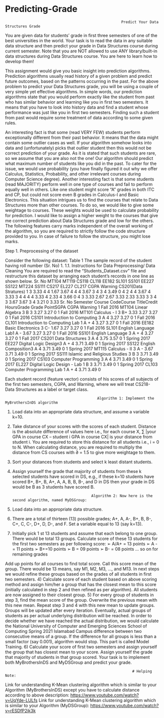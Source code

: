 # Predicting-Grade

                                                         Predict Your Data Structures Grade
                                                                
                                                                
You are given data for students’ grade in first three semesters of one of the best universities in the
world. Your task is to read the data in any suitable data structure and then predict your grade in
Data Structures course during current semester. Note that you are NOT allowed to use ANY
library/built-in data structures during Data Structures course. You are here to learn how to develop
them!

This assignment would give you basic insight into prediction algorithms. Prediction algorithms
usually read history of a given problem and predict future outcomes, based on the patterns occurring
in the past. For the above problem to predict your Data Structures grade, you will be using a couple
of very simple yet effective algorithms. In simple words, our prediction algorithms state that you
would perform exactly like the student from past who has similar behavior and learning like you in
first two semesters. It means that you have to look into history data and find a student whose
performance was just like you in first two semesters. Finding such a student from past would require
some treatment of data according to some given rules.


An interesting fact is that some (read VERY FEW) students perform exceptionally different from
their past behavior. It means that the data might contain some outlier cases as well. If your algorithm
somehow looks into data and (unfortunately) picks that outlier student then this would not be correct
prediction of your grade. As it is stated that such students are rare, so we assume that you are also
not the one! Our algorithm should predict what maximum number of students like you did in the
past. To cater for the issue, we would use probability (you have finally figured it out why we offer
Calculus, Statistics, Probability, and other irrelevant courses during Computer Science degree).
Another interesting fact is that some students (read MAJORITY) perform well in one type of
courses and fail to perform equally well in others. Like one student might score “A” grades in both 
ITC and CP, but could not score even B grades in Calculus-I and Basic Electronics. This situation
intrigues us to find the courses that relate to Data Structures more than other courses. To do so, we
would like to give some weightage to courses. These weights would be used to calculate probability
for prediction. I would like to assign a higher weight to the courses that give me correct prediction
about Data Structures grade and low for the others.
The following features carry marks independent of the overall working of the algorithm, so
you are required to strictly follow the code structure provided to you. In case of failure to follow
the structure, you might lose marks.

Step 1. Preprocessing of the dataset

Consider the following dataset:
  Table 1 The sample record of the student having roll number (Sr. No) 1.
  1.1. Instructions for Data Preprocessing/ Data Cleaning
  You are required to read the “Students_Dataset.csv” file and restructure this dataset by arranging
  each student’s records in one line as shown below.
  Sr. No MT104 MT119 CS118 CL118 EE182 SL101 SS101 EE227 SS122 MT224 SS111 CS217 EL227 CL217 CGPA Warning CS201(Data Stratures)
  1 3 3.33 4 4 1.67 3.67 4 4 4 3.67 3 4 3 4 3.49 0 4
  2 4 4 3.67 4 3.33 3 4 4 4 4 3.33 4 2.33 4 3.66 0 4
  3 3.33 2.67 2.67 3.33 2.33 3.33 3 3 4 3 3.67 3.67 3 4 3.21 0 3.33
  Sr. No Semester Course CodeCourse TitleCredit HoursGrade Grade PointSGPA CGPA Warning
  1 Fall 2016 MT104 Linear Algebra 3 B 3 3.27 3.27 0
  1 Fall 2016 MT101 Calculus - I 3 B+ 3.33 3.27 3.27 0
  1 Fall 2016 CS101 Introduction to Computing 3 A 4 3.27 3.27 0
  1 Fall 2016 CL101 Introduction to Computing Lab 1 A + 4 3.27 3.27 0
  1 Fall 2016 EE182 Basic Electronics 3 C- 1.67 3.27 3.27 0
  1 Fall 2016 SL101 English Language Lab1 A - 3.67 3.27 3.27 0
  1 Fall 2016 SS101 English Language 3 A + 4 3.27 3.27 0
  1 Fall 2017 CS201 Data Structures 3 A 4 3.75 3.57 0
  1 Spring 2017 EE227 Digital Logic Design3 A + 4 3.71 3.49 0
  1 Spring 2017 SS122 English Composition3 A 4 3.71 3.49 0
  1 Spring 2017 MT115 Calculus - II 3 A - 3.67 3.71 3.49 0
  1 Spring 2017 SS111 Islamic and Religious Studies 3 B 3 3.71 3.49 0
  1 Spring 2017 CS103 Computer Programming 3 A 4 3.71 3.49 0
  1 Spring 2017 EL227 Digital Logic Design - Lab 1 B 3 3.71 3.49 0
  1 Spring 2017 CL103 Computer Programming Lab 1 A + 4 3.71 3.49 0

Each student record (feature vector) consists of his scores of all subjects of the first two semesters,
CGPA, and Warning, where we will treat CS218-Data Structures as a label or target class.


                                              Algorithm 1: Implement the MyBrothersInDS algorithm 
                                          
                                          
  1) Load data into an appropriate data structure, and assume a variable k=10.
  2) Take distance of your scores with the scores of each student. Distance is the absolute
  difference of values here i.e., for each course X, ∑ |your GPA in course CX – student i
  GPA in course CX| is your distance from student i. You are required to store this distance
  for all students i.e., i = 0 to N. When calculating distance, you are required to multiply the
  distance from CS courses with ∂ = 1.5 to give more weightage to them.
  3) Sort your distances from students and select k least distant students.
  4) Assign yourself the grade that majority of students from these k selected students have
  scored in DS, e.g., if these k=10 students have scored B+, B+, B, A+, A, A, B, B, B-, and
  D in DS then your grade in DS would be B as 3 students have scored B.
  
  
                                             Algorithm 2: Now here is the second algorithm, named MyDSGroup:
                                         
  1) Load data into an appropriate data structure.
  2) There are a total of thirteen (13) possible grades; A+, A, A-, B+, B, B-, C+, C, C-, D+, D,
  D-, and F. Set a variable equal to 13 (say k=13).
  3) Initially pick 1
  st 13 students and assume that each belong to one group. There would be
  total 13 groups. Calculate score of these 13 students for the first two semesters as per
  following score:
  ➢ A/A+ = 13 points
  ➢ A - = 11 points
  ➢ B+=10 points
  ➢ B = 09 points
  ➢ B- = 08 points
   … so on for remaining grades
   
  Add up points for all courses to find total score. Call this score mean of the group. There
  would be 13 means, say M1, M2, M3, …, and M13. In next steps we would refine these
  groups based on the grades of all students in first two semesters.
  4) Calculate score of each student based on above scoring method and assign him/her a group
  that has the closest mean to this score (initially calculated in step 2 and then refined as per
  algorithm). All students are now assigned to their closest group.
  5) For every group of students in step 3, find the mean score of the group. Overwrite the
  previous mean with this new mean. Repeat step 3 and 4 with this new mean to update
  groups. Groups will be updated after every iteration.
   Eventually, actual groups of students as per actual underlying distribution will be reached.
  In order to decide whether we have reached the actual distribution, we would calculate the 
  National University of Computer and Emerging Sciences
   School of Computing Spring 2021 Islamabad Campus
  difference between two consecutive means of a group. If the difference for all groups is less
  than a small factor (say 0.001), algorithm would stop. This part is called Model Training.
  6) Calculate your score of first two semesters and assign yourself the group that has closest
  mean to your score. Assign yourself the grade that majority of students in that group scored.
  Your task is to implement both MyBrothersInDS and MyDSGroup and predict your grade.
 
 
                                                              # Helping Note:
  Link for understanding K-Mean clustering algorithm which is similar to your Algorithm
  (MyBrothersInDS) except you have to calculate distance according to above description:
  https://www.youtube.com/watch?v=UqYde-LULfs
Link for understanding K-Mean clustering algorithm which is similar to your Algorithm
(MyDSGroup):
https://www.youtube.com/watch?v=rESDfP2ik3k
